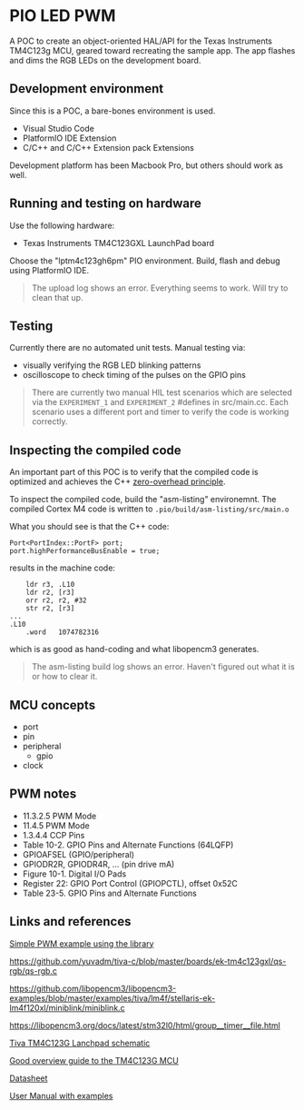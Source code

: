 # PIO LED PWM
A POC to create an object-oriented HAL/API for the Texas Instruments TM4C123g MCU,
geared toward recreating the sample app.
The app flashes and dims the RGB LEDs on the development board.

## Development environment
Since this is a POC, a bare-bones environment is used.
- Visual Studio Code
- PlatformIO IDE Extension
- C/C++ and C/C++ Extension pack Extensions

Development platform has been  Macbook Pro, but others should work as well.

## Running and testing on hardware
Use the following hardware:
- Texas Instruments TM4C123GXL LaunchPad board

Choose the "lptm4c123gh6pm" PIO environment.
Build, flash and debug using PlatformIO IDE.

> The upload log shows an error.
> Everything seems to work. Will try to clean that up.

## Testing
Currently there are no automated unit tests.
Manual testing via:
- visually verifying the RGB LED blinking patterns
- oscilloscope to check timing of the pulses on the GPIO pins

> There are currently two manual HIL test scenarios which are selected
> via the ``EXPERIMENT_1`` and ``EXPERIMENT_2`` #defines
> in src/main.cc. Each scenario uses a different
> port and timer to verify the code is working correctly.


## Inspecting the compiled code
An important part of this POC is to verify that the compiled code is optimized
and achieves the C++ [zero-overhead principle](https://en.cppreference.com/w/cpp/language/Zero-overhead_principle).

To inspect the compiled code, build the "asm-listing" environemnt.
The compiled Cortex M4 code is written to ``.pio/build/asm-listing/src/main.o``

What you should see is that the C++ code:
```
Port<PortIndex::PortF> port;
port.highPerformanceBusEnable = true;
```
results in the machine code:
```
    ldr	r3, .L10
    ldr	r2, [r3]
    orr	r2, r2, #32
    str	r2, [r3]
...
.L10
	.word	1074782316

```
which is as good as hand-coding and what libopencm3 generates.

> The asm-listing build log shows an error. 
> Haven't figured out what it is or how to clear it.

## MCU concepts
- port
- pin
- peripheral
  - gpio
- clock

## PWM notes
- 11.3.2.5 PWM Mode
- 11.4.5 PWM Mode
- 1.3.4.4 CCP Pins
- Table 10-2. GPIO Pins and Alternate Functions (64LQFP)
- GPIOAFSEL (GPIO/peripheral)
- GPIODR2R, GPIODR4R, ... (pin drive mA)
- Figure 10-1. Digital I/O Pads
- Register 22: GPIO Port Control (GPIOPCTL), offset 0x52C
- Table 23-5. GPIO Pins and Alternate Functions

## Links and references
[Simple PWM example using the library](https://www.egr.msu.edu/classes/ece480/capstone/fall15/group09/appnotes/JoshuaLambApplicationNote.pdf)

https://github.com/yuvadm/tiva-c/blob/master/boards/ek-tm4c123gxl/qs-rgb/qs-rgb.c

https://github.com/libopencm3/libopencm3-examples/blob/master/examples/tiva/lm4f/stellaris-ek-lm4f120xl/miniblink/miniblink.c

https://libopencm3.org/docs/latest/stm32l0/html/group__timer__file.html

[Tiva TM4C123G Lanchpad schematic](https://web.eece.maine.edu/~zhu/book/TivaC/EK-TM4C123GXL%20Rev%20A%20Schematic.pdf)

[Good overview guide to the TM4C123G MCU](https://microcontrollerslab.com/introduction-tiva-tm4c123g-launchpad/)

[Datasheet](https://www.ti.com/lit/ds/symlink/tm4c123gh6pm.pdf)

[User Manual with examples](https://www.ti.com/seclit/ml/ssqu015/ssqu015.pdf)
